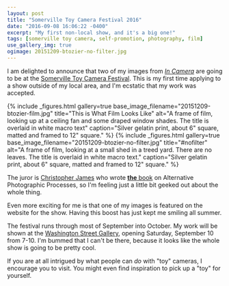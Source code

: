 ```yaml
---
layout: post
title: "Somerville Toy Camera Festival 2016"
date: "2016-09-08 16:06:22 -0400"
excerpt: "My first non-local show, and it's a big one!"
tags: [somerville toy camera, self-promotion, photography, film]
use_gallery_img: true
ogimage: 20151209-btozier-no-filter.jpg
---
```


I am delighted to announce that two of my images from [_In Camera_](/galleries/in-camera/) are going to be at the [Somerville Toy Camera Festival](http://www.somervilletoycamera.org). This is my first time applying to a show outside of my local area, and I'm ecstatic that my work was accepted.

{% include _figures.html
  gallery=true
  base_image_filename="20151209-btozier-film.jpg"
  title="This is What Film Looks Like"
  alt="A frame of film, looking up at a ceiling fan and some draped window shades. The title is overlaid in white macro text"
  caption="Silver gelatin print, about 6\" square, matted and framed to 12\" square."
%}
{% include _figures.html
  gallery=true
  base_image_filename="20151209-btozier-no-filter.jpg"
  title="#nofilter"
  alt="A frame of film, looking at a small shed in a treed yard. There are no leaves. The title is overlaid in white macro text."
  caption="Silver gelatin print, about 6\" square, matted and framed to 12\" square."
%}




The juror is [Christopher James](http://www.christopherjames-studio.com) who wrote [**the** book](http://www.christopherjames-studio.com/build/thebook.html) on Alternative Photographic Processes, so I'm feeling just a little bit geeked out about the whole thing.

Even more exciting for me is that one of my images is featured on the website for the show. Having this boost has just kept me smiling all summer.

The festival runs through most of September into October. My work will be shown at the [Washington Street Gallery](http://www.washingtonst.org), opening Saturday, September 10 from 7-10. I'm bummed that I can't be there, because it looks like the whole show is going to be pretty cool.

If you are at all intrigued by what people can *do* with "toy" cameras, I encourage you to visit. You might even find inspiration to pick up a "toy" for yourself.
